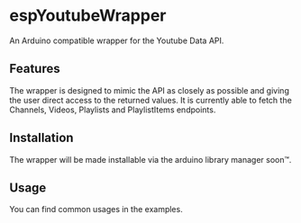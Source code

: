 # espYoutubeWrapper

An Arduino compatible wrapper for the Youtube Data API.

## Features

The wrapper is designed to mimic the API as closely as possible and giving the user direct access to the returned values.
It is currently able to fetch the Channels, Videos, Playlists and PlaylistItems endpoints.

## Installation

The wrapper will be made installable via the arduino library manager soon™.


## Usage

You can find common usages in the examples.
